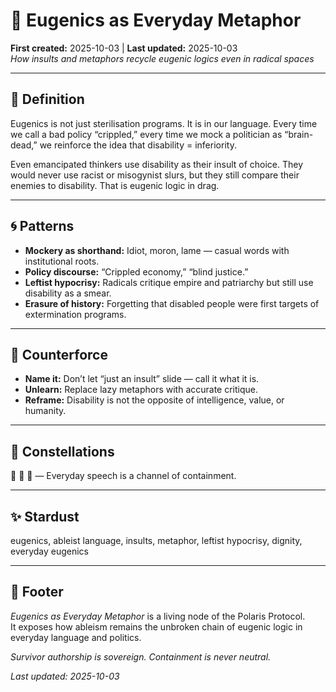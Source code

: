 # 🦿 Eugenics as Everyday Metaphor  
**First created:** 2025-10-03 | **Last updated:** 2025-10-03  
*How insults and metaphors recycle eugenic logics even in radical spaces*  

---

## 📖 Definition  

Eugenics is not just sterilisation programs. It is in our language. Every time we call a bad policy “crippled,” every time we mock a politician as “brain-dead,” we reinforce the idea that disability = inferiority.  

Even emancipated thinkers use disability as their insult of choice. They would never use racist or misogynist slurs, but they still compare their enemies to disability. That is eugenic logic in drag.  

---

## 🌀 Patterns  

- **Mockery as shorthand:** Idiot, moron, lame — casual words with institutional roots.  
- **Policy discourse:** “Crippled economy,” “blind justice.”  
- **Leftist hypocrisy:** Radicals critique empire and patriarchy but still use disability as a smear.  
- **Erasure of history:** Forgetting that disabled people were first targets of extermination programs.  

---

## 🌱 Counterforce  

- **Name it:** Don’t let “just an insult” slide — call it what it is.  
- **Unlearn:** Replace lazy metaphors with accurate critique.  
- **Reframe:** Disability is not the opposite of intelligence, value, or humanity.  

---

## 🌌 Constellations  

🍯 🦿 🧨 — Everyday speech is a channel of containment.  

---

## ✨ Stardust  

eugenics, ableist language, insults, metaphor, leftist hypocrisy, dignity, everyday eugenics  

---

## 🏮 Footer  

*Eugenics as Everyday Metaphor* is a living node of the Polaris Protocol.  
It exposes how ableism remains the unbroken chain of eugenic logic in everyday language and politics.  

*Survivor authorship is sovereign. Containment is never neutral.*  

_Last updated: 2025-10-03_  
